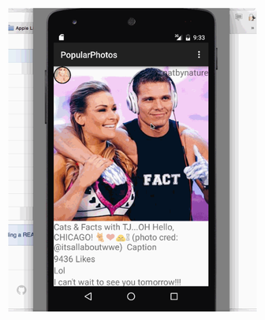 
<img src='https://github.com/sunnyg522/InstagramApp/blob/master/Instagram.gif' width='' alt='Video Walkthrough' />
